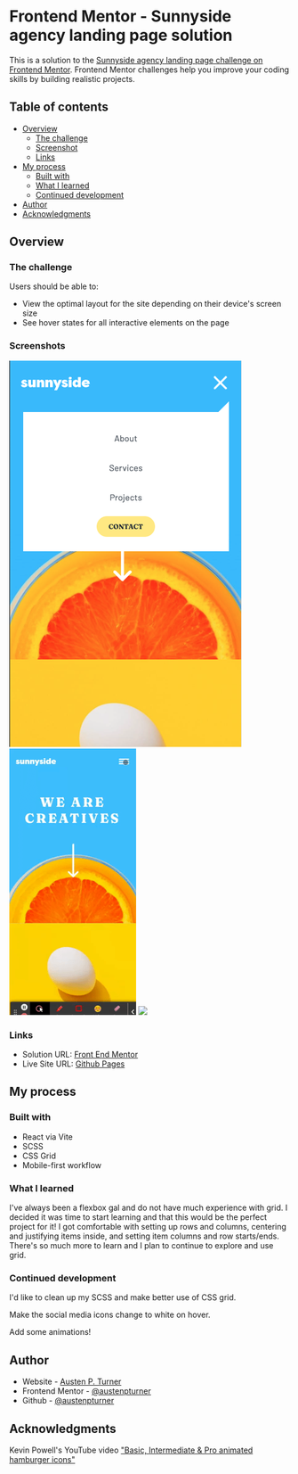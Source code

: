 # Frontend Mentor - Sunnyside agency landing page solution

This is a solution to the [Sunnyside agency landing page challenge on Frontend Mentor](https://www.frontendmentor.io/challenges/sunnyside-agency-landing-page-7yVs3B6ef). Frontend Mentor challenges help you improve your coding skills by building realistic projects.

## Table of contents

- [Overview](#overview)
  - [The challenge](#the-challenge)
  - [Screenshot](#screenshots)
  - [Links](#links)
- [My process](#my-process)
  - [Built with](#built-with)
  - [What I learned](#what-i-learned)
  - [Continued development](#continued-development)
- [Author](#author)
- [Acknowledgments](#acknowledgments)

## Overview

### The challenge

Users should be able to:

- View the optimal layout for the site depending on their device's screen size
- See hover states for all interactive elements on the page

### Screenshots

![](./src/assets/images/final/mobile-nav-active-states.png)
![](./src/assets/videos/mobile.gif)
![](./src/assets/videos/desktop.gif)

### Links

- Solution URL: [Front End Mentor](https://www.frontendmentor.io/solutions/sunnyside-agency-ED8YObM_VU)
- Live Site URL: [Github Pages](https://austenpturner.github.io/sunnyside-agency/)

## My process

### Built with

- React via Vite
- SCSS
- CSS Grid
- Mobile-first workflow

### What I learned

I've always been a flexbox gal and do not have much experience with grid. I decided it was time to start learning and that this would be the perfect project for it! I got comfortable with setting up rows and columns, centering and justifying items inside, and setting item columns and row starts/ends. There's so much more to learn and I plan to continue to explore and use grid.

### Continued development

I'd like to clean up my SCSS and make better use of CSS grid.

Make the social media icons change to white on hover.

Add some animations!

## Author

- Website - [Austen P. Turner](https://austenpturner.github.io/portfolio/)
- Frontend Mentor - [@austenpturner](https://www.frontendmentor.io/profile/austepturner)
- Github - [@austenpturner](https://github.com/austenpturner)

## Acknowledgments

Kevin Powell's YouTube video ["Basic, Intermediate & Pro animated hamburger icons"](https://www.youtube.com/watch?v=R00QiudbD4Y&t=19s)
